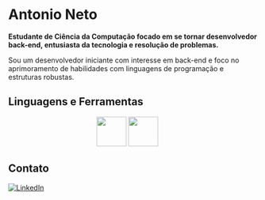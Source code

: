 # Antonio Neto

**Estudante de Ciência da Computação focado em se tornar desenvolvedor back-end, entusiasta da tecnologia e resolução de problemas.**

Sou um desenvolvedor iniciante com interesse em back-end e foco no aprimoramento de habilidades com linguagens de programação e estruturas robustas.

## Linguagens e Ferramentas


<link rel="stylesheet" type='text/css' href="https://cdn.jsdelivr.net/gh/devicons/devicon@latest/devicon.min.css" />


<p align="center">

   <img src="https://cdn.jsdelivr.net/gh/devicons/devicon@latest/devicon.min.svg" width="60" />
  <img src="https://cdn.jsdelivr.net/gh/devicons/devicon/icons/java/java-original.svg" width="60" />
  &nbsp;&nbsp;&nbsp;&nbsp;&nbsp;
  
</p>


## Contato
[![LinkedIn](https://img.shields.io/badge/LinkedIn-blue?logo=linkedin&style=for-the-badge)](https://www.linkedin.com/in/antonio-neto-1222012b9)
